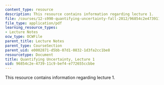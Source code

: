 ```yaml
---
content_type: resource
description: This resource contains information regarding lecture 1.
file: /courses/12-s990-quantifying-uncertainty-fall-2012/96854c2e473911c9bef4e772655ccbbe_MIT12_S990F12_lec1.pdf
file_type: application/pdf
learning_resource_types:
- Lecture Notes
ocw_type: OCWFile
parent_title: Lecture Notes
parent_type: CourseSection
parent_uid: e0002871-d5bb-07d1-0832-1d3fa2cc1be8
resourcetype: Document
title: Quantifying Uncertainty, Lecture 1
uid: 96854c2e-4739-11c9-bef4-e772655ccbbe
---
```

This resource contains information regarding lecture 1.

